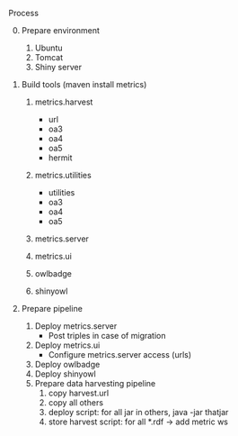 Process

0. Prepare environment

	1. Ubuntu
	2. Tomcat
	3. Shiny server
	
1. Build tools (maven install metrics)
	
	1. metrics.harvest
		
		* url
		* oa3
		* oa4
		* oa5
		* hermit
		
	2. metrics.utilities
		
		* utilities
		* oa3
		* oa4
		* oa5
		
	3. metrics.server
	
	4. metrics.ui
	
	5. owlbadge
	
	6. shinyowl
	
2. Prepare pipeline

	1. Deploy metrics.server
		* Post triples in case of migration
	2. Deploy metrics.ui
		* Configure metrics.server access (urls)
	3. Deploy owlbadge
	4. Deploy shinyowl
	5. Prepare data harvesting pipeline
		1. copy harvest.url
		2. copy all others
		3. deploy script: for all jar in others, java -jar thatjar
		4. store harvest script: for all *.rdf -> add metric ws
	
	
	